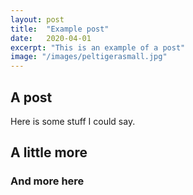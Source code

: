 ```yaml
---
layout: post
title:  "Example post"
date:   2020-04-01
excerpt: "This is an example of a post"
image: "/images/peltigerasmall.jpg"
---
```


## A post
Here is some stuff I could say.
## A little more
### And more here
